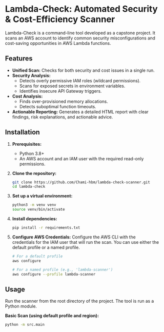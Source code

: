 # Lambda-Check: Automated Security & Cost-Efficiency Scanner

Lambda-Check is a command-line tool developed as a capstone project. It scans an AWS account to identify common security misconfigurations and cost-saving opportunities in AWS Lambda functions.

## Features

- **Unified Scan:** Checks for both security and cost issues in a single run.
- **Security Analysis:**
  - Detects overly permissive IAM roles (wildcard permissions).
  - Scans for exposed secrets in environment variables.
  - Identifies insecure API Gateway triggers.
- **Cost Analysis:**
  - Finds over-provisioned memory allocations.
  - Detects suboptimal function timeouts.
- **Actionable Reporting:** Generates a detailed HTML report with clear findings, risk explanations, and actionable advice.

## Installation

1.  **Prerequisites:**
    - Python 3.8+
    - An AWS account and an IAM user with the required read-only permissions.

2.  **Clone the repository:**
    ```bash
    git clone https://github.com/Chami-hbm/lambda-check-scanner.git
    cd lambda-check
    ```

3.  **Set up a virtual environment:**
    ```bash
    python3 -m venv venv
    source venv/bin/activate
    ```

4.  **Install dependencies:**
    ```bash
    pip install -r requirements.txt
    ```

5.  **Configure AWS Credentials:**
    Configure the AWS CLI with the credentials for the IAM user that will run the scan. You can use either the default profile or a named profile.
    ```bash
    # For a default profile
    aws configure

    # For a named profile (e.g., 'lambda-scanner')
    aws configure --profile lambda-scanner
    ```

## Usage

Run the scanner from the root directory of the project. The tool is run as a Python module.

**Basic Scan (using default profile and region):**
```bash
python -m src.main